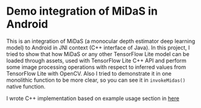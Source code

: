 # Demo integration of MiDaS in Android

This is an integration of MiDaS (a monocular depth estimator deep learning model) to Android in JNI context (C++ interface of Java). In this project, I tried to show that how
MiDaS or any other TensorFlow Lite model can be loaded through assets, used with TensorFlow Lite C++ API and perform some image processing operations with respect to
inferred values from TensorFlow Lite with OpenCV. Also I tried to demonstrate it in one monolithic function to be more clear, so you can see it in ```invokeMidas()``` native function. 

I wrote C++ implementation based on example usage section in [here](https://www.kaggle.com/models/intel/midas/frameworks/tfLite/variations/v2-1-small-lite/versions/1?tfhub-redirect=true)
